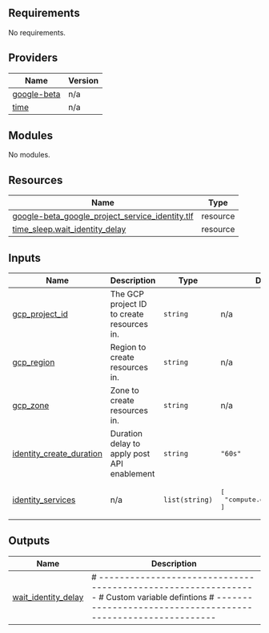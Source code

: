 ## Requirements

No requirements.

## Providers

| Name | Version |
|------|---------|
| <a name="provider_google-beta"></a> [google-beta](#provider\_google-beta) | n/a |
| <a name="provider_time"></a> [time](#provider\_time) | n/a |

## Modules

No modules.

## Resources

| Name | Type |
|------|------|
| [google-beta_google_project_service_identity.tlf](https://registry.terraform.io/providers/hashicorp/google-beta/latest/docs/resources/google_project_service_identity) | resource |
| [time_sleep.wait_identity_delay](https://registry.terraform.io/providers/hashicorp/time/latest/docs/resources/sleep) | resource |

## Inputs

| Name | Description | Type | Default | Required |
|------|-------------|------|---------|:--------:|
| <a name="input_gcp_project_id"></a> [gcp\_project\_id](#input\_gcp\_project\_id) | The GCP project ID to create resources in. | `string` | n/a | yes |
| <a name="input_gcp_region"></a> [gcp\_region](#input\_gcp\_region) | Region to create resources in. | `string` | n/a | yes |
| <a name="input_gcp_zone"></a> [gcp\_zone](#input\_gcp\_zone) | Zone to create resources in. | `string` | n/a | yes |
| <a name="input_identity_create_duration"></a> [identity\_create\_duration](#input\_identity\_create\_duration) | Duration delay to apply post API enablement | `string` | `"60s"` | no |
| <a name="input_identity_services"></a> [identity\_services](#input\_identity\_services) | n/a | `list(string)` | <pre>[<br>  "compute.googleapis.com"<br>]</pre> | no |

## Outputs

| Name | Description |
|------|-------------|
| <a name="output_wait_identity_delay"></a> [wait\_identity\_delay](#output\_wait\_identity\_delay) | # -------------------------------------------------------------- # Custom variable defintions # -------------------------------------------------------------- |

